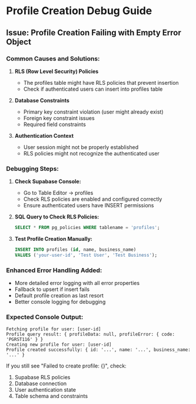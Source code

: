 # Profile Creation Debug Guide

## Issue: Profile Creation Failing with Empty Error Object

### Common Causes and Solutions:

1. **RLS (Row Level Security) Policies**
   - The profiles table might have RLS policies that prevent insertion
   - Check if authenticated users can insert into profiles table

2. **Database Constraints**
   - Primary key constraint violation (user might already exist)
   - Foreign key constraint issues
   - Required field constraints

3. **Authentication Context**
   - User session might not be properly established
   - RLS policies might not recognize the authenticated user

### Debugging Steps:

1. **Check Supabase Console:**
   - Go to Table Editor → profiles
   - Check RLS policies are enabled and configured correctly
   - Ensure authenticated users have INSERT permissions

2. **SQL Query to Check RLS Policies:**
   ```sql
   SELECT * FROM pg_policies WHERE tablename = 'profiles';
   ```

3. **Test Profile Creation Manually:**
   ```sql
   INSERT INTO profiles (id, name, business_name) 
   VALUES ('your-user-id', 'Test User', 'Test Business');
   ```

### Enhanced Error Handling Added:

- More detailed error logging with all error properties
- Fallback to upsert if insert fails
- Default profile creation as last resort
- Better console logging for debugging

### Expected Console Output:
```
Fetching profile for user: [user-id]
Profile query result: { profileData: null, profileError: { code: 'PGRST116' } }
Creating new profile for user: [user-id]
Profile created successfully: { id: '...', name: '...', business_name: '...' }
```

If you still see "Failed to create profile: {}", check:
1. Supabase RLS policies
2. Database connection
3. User authentication state
4. Table schema and constraints